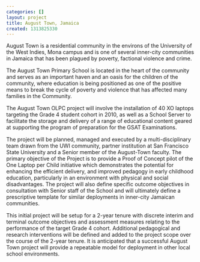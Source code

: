 ```yaml
---
categories: []
layout: project
title: August Town, Jamaica
created: 1313825330
---
```

<p style="margin-top: 0px; margin-right: 0px; margin-bottom: 0px; margin-left: 0px; padding-top: 0px; padding-right: 0px; padding-bottom: 15px; padding-left: 0px; ">
	August Town is a residential community in the environs of the University of the West Indies, Mona campus and is one of several inner-city communities in Jamaica that has been plagued by poverty, factional violence and crime.</p>
<p style="margin-top: 0px; margin-right: 0px; margin-bottom: 0px; margin-left: 0px; padding-top: 0px; padding-right: 0px; padding-bottom: 15px; padding-left: 0px; ">
	The August Town Primary School is located in the heart of the community and serves as an important haven and an oasis for the children of the community, where education is being positioned as one of the positive means to break the cycle of poverty and violence that has affected many families in the Community.</p>
<p style="margin-top: 0px; margin-right: 0px; margin-bottom: 0px; margin-left: 0px; padding-top: 0px; padding-right: 0px; padding-bottom: 15px; padding-left: 0px; ">
	The August Town OLPC project will involve the installation of 40 XO laptops targeting the Grade 4 student cohort in 2010, as well as a School Server to facilitate the storage and delivery of a range of educational content geared at supporting the program of preparation for the GSAT Examinations.</p>
<p style="margin-top: 0px; margin-right: 0px; margin-bottom: 0px; margin-left: 0px; padding-top: 0px; padding-right: 0px; padding-bottom: 15px; padding-left: 0px; ">
	The project will be planned, managed and executed by a multi-disciplinary team drawn from the UWI community, partner institution at San Francisco State University and a Senior member of the August-Town faculty. The primary objective of the Project is to provide a Proof of Concept pilot of the One Laptop per Child initiative which demonstrates the potential for enhancing the efficient delivery, and improved pedagogy in early childhood education, particularly in an environment with physical and social disadvantages. The project will also define specific outcome objectives in consultation with Senior staff of the School and will ultimately define a prescriptive template for similar deployments in inner-city Jamaican communities.</p>
<p style="margin-top: 0px; margin-right: 0px; margin-bottom: 0px; margin-left: 0px; padding-top: 0px; padding-right: 0px; padding-bottom: 15px; padding-left: 0px; ">
	This initial project will be setup for a 2-year tenure with discrete interim and terminal outcome objectives and assessment measures relating to the performance of the target Grade 4 cohort. Additional pedagogical and research interventions will be defined and added to the project scope over the course of the 2-year tenure. It is anticipated that a successful August Town project will provide a repeatable model for deployment in other local school environments.</p>
